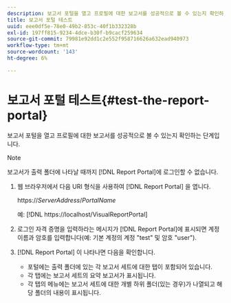 ```yaml
---
description: 보고서 포털을 열고 프로필에 대한 보고서를 성공적으로 볼 수 있는지 확인하는 단계입니다.
title: 보고서 포털 테스트
uuid: eee0df5e-78e0-49b2-853c-40f1b332328b
exl-id: 197ff815-9234-4dce-b30f-b9cacf259634
source-git-commit: 79981e92dd1c2e552f958716626a632ead940973
workflow-type: tm+mt
source-wordcount: '143'
ht-degree: 6%

---
```


# 보고서 포털 테스트{#test-the-report-portal}

보고서 포털을 열고 프로필에 대한 보고서를 성공적으로 볼 수 있는지 확인하는 단계입니다.

>[!NOTE]
>
>보고서가 출력 폴더에 나타날 때까지 [!DNL Report Portal]에 로그인할 수 없습니다.

1. 웹 브라우저에서 다음 URI 형식을 사용하여 [!DNL Report Portal] 을 엽니다.

   https://*ServerAddress*/*PortalName*

   예: [!DNL https://localhost/VisualReportPortal]

1. 로그인 자격 증명을 입력하라는 메시지가 [!DNL Report Portal]에 표시되면 계정 이름과 암호를 입력합니다(예: 기본 계정의 계정 &quot;test&quot; 및 암호 &quot;user&quot;).
1. [!DNL Report Portal] 이 나타나면 다음을 확인합니다.

   * 포털에는 출력 폴더에 있는 각 보고서 세트에 대한 탭이 포함되어 있습니다.
   * 각 탭에는 보고서 세트의 요약 보고서가 표시됩니다.
   * 각 탭의 메뉴에는 보고서 세트에 대한 개별 하위 폴더(있는 경우)가 나열되고 해당 폴더의 내용이 표시됩니다.
